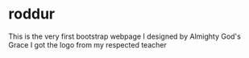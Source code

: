 # roddur
This is the very first bootstrap webpage I designed by Almighty God's Grace
I got the logo from my respected teacher
